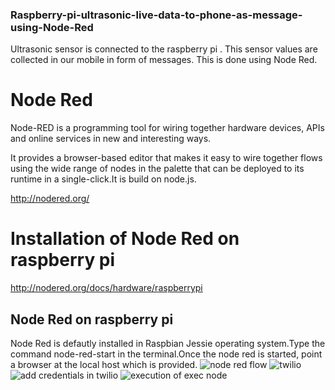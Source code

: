 ### Raspberry-pi-ultrasonic-live-data-to-phone-as-message-using-Node-Red
Ultrasonic sensor is connected to the raspberry pi . This sensor values are collected in our mobile in form of messages.
This is done using Node Red.
# Node Red
Node-RED is a programming tool for wiring together hardware devices, APIs and online services in new and interesting ways.

It provides a browser-based editor that makes it easy to wire together flows using the wide range of nodes in the palette that can be deployed to its runtime in a single-click.It is build on node.js.


http://nodered.org/
# Installation of Node Red on raspberry pi

http://nodered.org/docs/hardware/raspberrypi
## Node Red on raspberry pi
  Node Red is defautly installed in  Raspbian Jessie operating system.Type the command node-red-start in the terminal.Once the node red 
  is started, point a browser at the local host which is provided.
![node red flow](https://cloud.githubusercontent.com/assets/25893079/26528548/6dfa1bba-43cc-11e7-8717-66799d9270a1.png)
![twilio](https://cloud.githubusercontent.com/assets/25893079/26528549/748334b2-43cc-11e7-8104-485d40f52e90.png)
![add credentials in twilio](https://cloud.githubusercontent.com/assets/25893079/26528553/81af1804-43cc-11e7-8a5c-cb8df6f89983.png)
![execution of exec node](https://cloud.githubusercontent.com/assets/25893079/26528557/88c006bc-43cc-11e7-8fe3-07483f04a54a.png)



